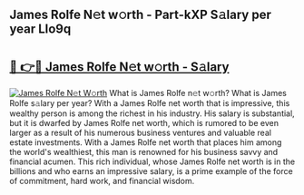 ## James Rolfe N𝚎t w𝚘rth - Part-kXP S𝚊lary per year LIo9q

# <h2><a href="http://gc00rke.nevu.top/?p=James+Rolfe">🔗 👉🔴 James Rolfe N𝚎t w𝚘rth - S𝚊lary</a></h2>

[![James Rolfe N𝚎t W𝚘rth](https://i.imgur.com/EBH3L9S.jpeg)](http://gc00rke.nevu.top/?p=James+Rolfe)
What is James Rolfe n𝚎t w𝚘rth? What is James Rolfe s𝚊lary per year?
With a James Rolfe net worth that is impressive, this wealthy person is among the richest in his industry. His salary is substantial, but it is dwarfed by James Rolfe net worth, which is rumored to be even larger as a result of his numerous business ventures and valuable real estate investments. With a James Rolfe net worth that places him among the world's wealthiest, this man is renowned for his business savvy and financial acumen. This rich individual, whose James Rolfe net worth is in the billions and who earns an impressive salary, is a prime example of the force of commitment, hard work, and financial wisdom.
